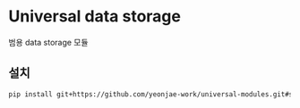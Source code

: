 # Universal data storage

범용 data storage 모듈

## 설치

```bash
pip install git+https://github.com/yeonjae-work/universal-modules.git#subdirectory=packages/universal-data-storage
```
